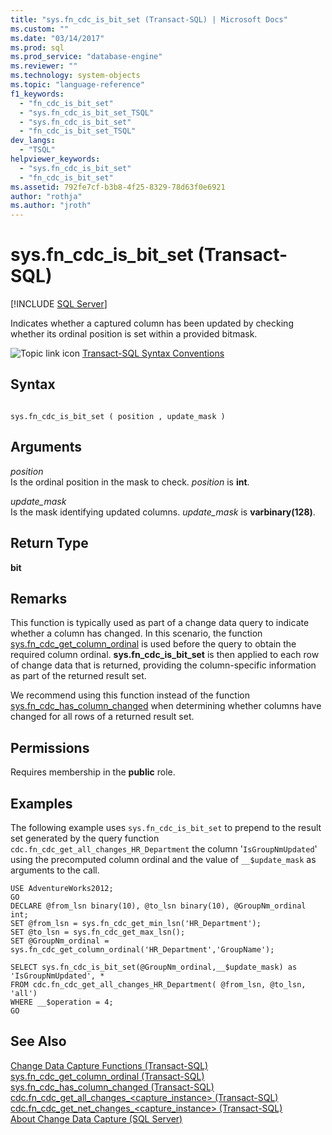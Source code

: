 ```yaml
---
title: "sys.fn_cdc_is_bit_set (Transact-SQL) | Microsoft Docs"
ms.custom: ""
ms.date: "03/14/2017"
ms.prod: sql
ms.prod_service: "database-engine"
ms.reviewer: ""
ms.technology: system-objects
ms.topic: "language-reference"
f1_keywords: 
  - "fn_cdc_is_bit_set"
  - "sys.fn_cdc_is_bit_set_TSQL"
  - "sys.fn_cdc_is_bit_set"
  - "fn_cdc_is_bit_set_TSQL"
dev_langs: 
  - "TSQL"
helpviewer_keywords: 
  - "sys.fn_cdc_is_bit_set"
  - "fn_cdc_is_bit_set"
ms.assetid: 792fe7cf-b3b8-4f25-8329-78d63f0e6921
author: "rothja"
ms.author: "jroth"
---
```

# sys.fn_cdc_is_bit_set (Transact-SQL)
[!INCLUDE [SQL Server](../../includes/applies-to-version/sqlserver.md)]

  Indicates whether a captured column has been updated by checking whether its ordinal position is set within a provided bitmask.  
  
 ![Topic link icon](../../database-engine/configure-windows/media/topic-link.gif "Topic link icon") [Transact-SQL Syntax Conventions](../../t-sql/language-elements/transact-sql-syntax-conventions-transact-sql.md)  
  
## Syntax  
  
```  
  
sys.fn_cdc_is_bit_set ( position , update_mask )  
```  
  
## Arguments  
 *position*  
 Is the ordinal position in the mask to check. *position* is **int**.  
  
 *update_mask*  
 Is the mask identifying updated columns. *update_mask* is **varbinary(128)**.  
  
## Return Type  
 **bit**  
  
## Remarks  
 This function is typically used as part of a change data query to indicate whether a column has changed. In this scenario, the function [sys.fn_cdc_get_column_ordinal](../../relational-databases/system-functions/sys-fn-cdc-get-column-ordinal-transact-sql.md) is used before the query to obtain the required column ordinal. **sys.fn_cdc_is_bit_set** is then applied to each row of change data that is returned, providing the column-specific information as part of the returned result set.  
  
 We recommend using this function instead of the function [sys.fn_cdc_has_column_changed](../../relational-databases/system-functions/sys-fn-cdc-has-column-changed-transact-sql.md) when determining whether columns have changed for all rows of a returned result set.  
  
## Permissions  
 Requires membership in the **public** role.  
  
## Examples  
 The following example uses `sys.fn_cdc_is_bit_set` to prepend to the result set generated by the query function `cdc.fn_cdc_get_all_changes_HR_Department` the column '`IsGroupNmUpdated`' using the precomputed column ordinal and the value of `__$update_mask` as arguments to the call.  
  
```  
USE AdventureWorks2012;  
GO  
DECLARE @from_lsn binary(10), @to_lsn binary(10), @GroupNm_ordinal int;  
SET @from_lsn = sys.fn_cdc_get_min_lsn('HR_Department');  
SET @to_lsn = sys.fn_cdc_get_max_lsn();  
SET @GroupNm_ordinal = sys.fn_cdc_get_column_ordinal('HR_Department','GroupName');  
  
SELECT sys.fn_cdc_is_bit_set(@GroupNm_ordinal,__$update_mask) as 'IsGroupNmUpdated', *  
FROM cdc.fn_cdc_get_all_changes_HR_Department( @from_lsn, @to_lsn, 'all')  
WHERE __$operation = 4;  
GO  
```  
  
## See Also  
 [Change Data Capture Functions &#40;Transact-SQL&#41;](../../relational-databases/system-functions/change-data-capture-functions-transact-sql.md)   
 [sys.fn_cdc_get_column_ordinal &#40;Transact-SQL&#41;](../../relational-databases/system-functions/sys-fn-cdc-get-column-ordinal-transact-sql.md)   
 [sys.fn_cdc_has_column_changed &#40;Transact-SQL&#41;](../../relational-databases/system-functions/sys-fn-cdc-has-column-changed-transact-sql.md)   
 [cdc.fn_cdc_get_all_changes_&#60;capture_instance&#62;  &#40;Transact-SQL&#41;](../../relational-databases/system-functions/cdc-fn-cdc-get-all-changes-capture-instance-transact-sql.md)   
 [cdc.fn_cdc_get_net_changes_&#60;capture_instance&#62; &#40;Transact-SQL&#41;](../../relational-databases/system-functions/cdc-fn-cdc-get-net-changes-capture-instance-transact-sql.md)   
 [About Change Data Capture &#40;SQL Server&#41;](../../relational-databases/track-changes/about-change-data-capture-sql-server.md)  
  
  
